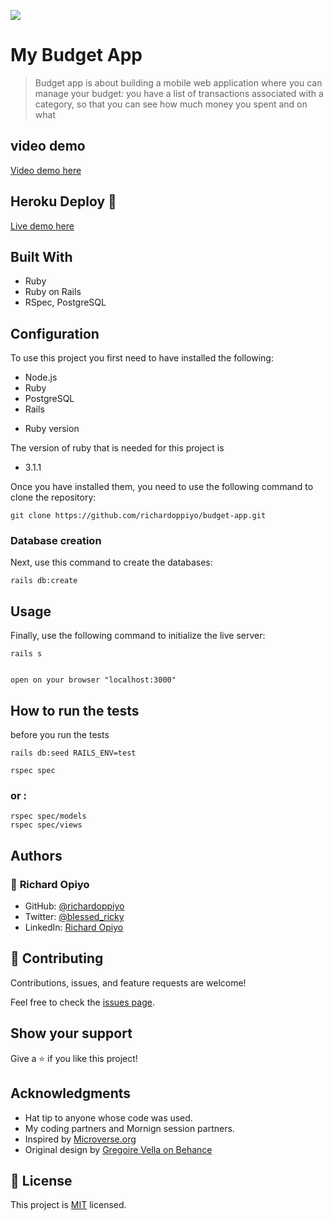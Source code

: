 ![](https://img.shields.io/badge/Microverse-blueviolet)

# My Budget App

> Budget app is about building a mobile web application where you can manage your budget: you have a list of transactions associated with a category, so that you can see how much money you spent and on what


## video demo 
[Video demo here](https://www.loom.com/share/be9b71347e97414ba322a181c823a9fd)


## Heroku Deploy 🚀

[Live demo here](https://arcane-inlet-79402.herokuapp.com/users/sign_in)

## Built With

- Ruby
- Ruby on Rails
- RSpec, PostgreSQL

## Configuration

To use this project you first need to have installed the following:

+ Node.js
+ Ruby
+ PostgreSQL
+ Rails

* Ruby version

The version of ruby that is needed for this project is 

+ 3.1.1

Once you have installed them, you need to use the following command to clone the repository:

```
git clone https://github.com/richardoppiyo/budget-app.git
```

### Database creation

Next, use this command to create the databases:
```
rails db:create
```

## Usage

Finally, use the following command to initialize the live server:

```
rails s
```

```

open on your browser "localhost:3000"
```
## How to run the tests

before you run the tests

```
rails db:seed RAILS_ENV=test
```

```
rspec spec
```
### or :
```
rspec spec/models
rspec spec/views
```

## Authors


### 👤 **Richard Opiyo**

- GitHub: [@richardoppiyo](https://github.com/richardoppiyo)
- Twitter: [@blessed_ricky](https://twitter.com/blessed_ricky)
- LinkedIn: [Richard Opiyo](https://linkedin.com/in/richardoppiyo) 


## 🤝 Contributing

Contributions, issues, and feature requests are welcome!

Feel free to check the [issues page](../../issues/).

## Show your support

Give a ⭐️ if you like this project!

## Acknowledgments

- Hat tip to anyone whose code was used.
- My coding partners and Mornign session partners.
- Inspired by [Microverse.org](https://www.microverse.org)
- Original design by [Gregoire Vella on Behance](https://www.behance.net/gregoirevella)

## 📝 License

This project is [MIT](./LICENSE) licensed.